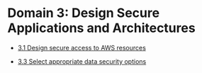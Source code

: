# Domain 3: Design Secure Applications and Architectures

* [3.1 Design secure access to AWS resources](3.1)

* [3.3 Select appropriate data security options](3.3)
